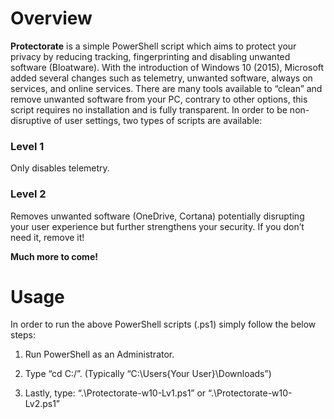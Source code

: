 # Overview

**Protectorate** is a simple PowerShell
script which aims to protect your privacy by reducing tracking, fingerprinting and
disabling unwanted software (Bloatware). With the introduction of Windows 10 (2015),
Microsoft added several changes such as telemetry, unwanted software, always on
services, and online services. There are many tools available to “clean” and
remove unwanted software from your PC, contrary to other options, this script requires
no installation and is fully transparent. In order to be non-disruptive of user
settings, two types of scripts are available:

### Level 1
Only disables telemetry.

### Level 2
Removes unwanted software (OneDrive, Cortana) potentially disrupting
your user experience but further strengthens your security. If you don’t need
it, remove it!


**Much more to come!**


# Usage

In order to run the above PowerShell scripts (.ps1) simply
follow the below steps:

1. Run PowerShell as an Administrator.

2. Type “cd C:/<path of the file>”.
(Typically “C:\Users\{Your User}\Downloads”)

3. Lastly, type: “.\Protectorate-w10-Lv1.ps1”
or “.\Protectorate-w10-Lv2.ps1”



